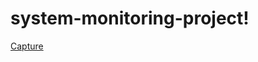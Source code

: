 # system-monitoring-project!

[Capture](https://user-images.githubusercontent.com/63837357/150636601-4ed39a33-c59f-4324-847a-e84ad588b68b.PNG)
